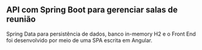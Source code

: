 ## API com Spring Boot para gerenciar salas de reunião 

Spring Data para persistência de dados, banco in-memory H2 e o Front End foi desenvolvido por meio de uma SPA escrita em Angular.
